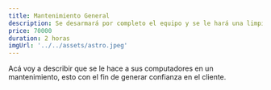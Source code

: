 ```yaml
---
title: Mantenimiento General
description: Se desarmará por completo el equipo y se le hará una limpieza profunda a cada componente y se pondrá nueva pasta térmica
price: 70000
duration: 2 horas
imgUrl: '../../assets/astro.jpeg'
---
```


Acá voy a describir que se le hace a sus computadores en un mantenimiento, esto con el fin de generar confianza en el cliente.